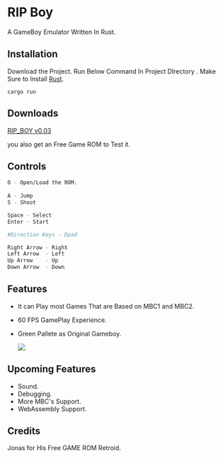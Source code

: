 # RIP Boy

A GameBoy Emulator Written In Rust.

## Installation

Download the Project. Run Below Command In Project DIrectory . Make Sure to Install [Rust](https://www.rust-lang.org/tools/install).

```shell
cargo run
```

## Downloads
[RIP_BOY v0.03](https://github.com/Bhuvan-Vemula/RIPBoy/releases/tag/0.03)

you also get an Free Game ROM to Test it.
  

## Controls
```bash
O - Open/Load the ROM.
 
A - Jump 
S - Shoot

Space - Select
Enter - Start

#Direction Keys - Dpad

Right Arrow - Right
Left Arrow  - Left
Up Arrow    - Up
Down Arrow  - Down

```

## Features 
- It can Play most Games That are Based on MBC1 and MBC2.
- 60 FPS GamePlay Experience.
- Green Pallete as Original Gameboy.

    ![](https://media.giphy.com/media/ToYMjBmZlrafaGomD2/giphy.gif)

## Upcoming Features

- Sound.
- Debugging.
- More MBC's Support.
- WebAssembly Support.

## Credits 

Jonas for His Free GAME ROM Retroid.
